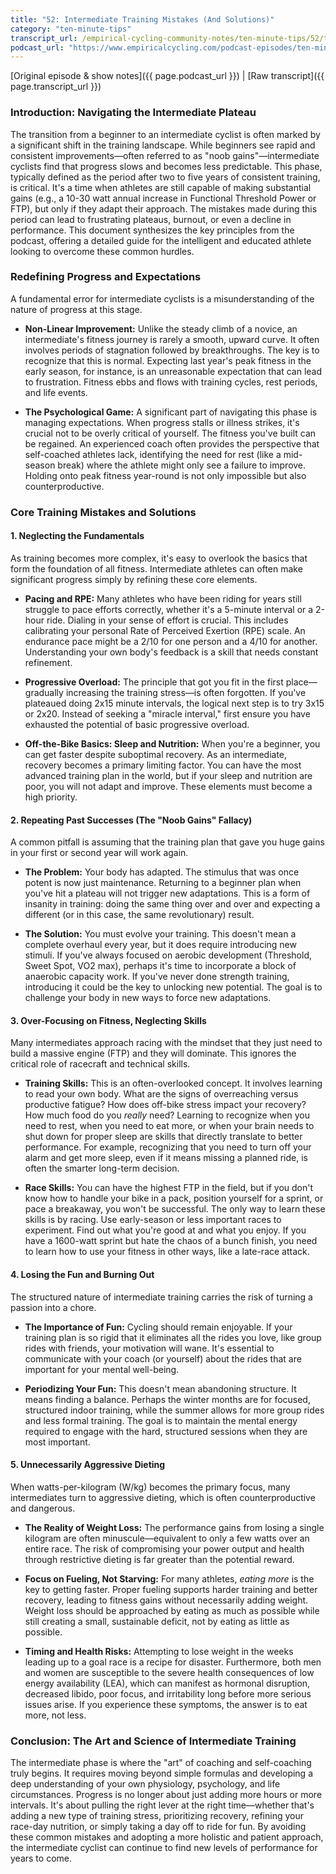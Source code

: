 ```yaml
---
title: "52: Intermediate Training Mistakes (And Solutions)"
category: "ten-minute-tips"
transcript_url: /empirical-cycling-community-notes/ten-minute-tips/52/tmt52 intermediate training mistakes (transcribed on 07-Aug-2025 10-59-58).txt
podcast_url: "https://www.empiricalcycling.com/podcast-episodes/ten-minute-tips-52-intermediate-training-mistakes-and-solutions"
---
```


[Original episode & show notes]({{ page.podcast_url }})   \|   [Raw transcript]({{ page.transcript_url }})


### Introduction: Navigating the Intermediate Plateau

The transition from a beginner to an intermediate cyclist is often marked by a significant shift in the training landscape. While beginners see rapid and consistent improvements—often referred to as "noob gains"—intermediate cyclists find that progress slows and becomes less predictable. This phase, typically defined as the period after two to five years of consistent training, is critical. It's a time when athletes are still capable of making substantial gains (e.g., a 10-30 watt annual increase in Functional Threshold Power or FTP), but only if they adapt their approach. The mistakes made during this period can lead to frustrating plateaus, burnout, or even a decline in performance. This document synthesizes the key principles from the podcast, offering a detailed guide for the intelligent and educated athlete looking to overcome these common hurdles.

### Redefining Progress and Expectations

A fundamental error for intermediate cyclists is a misunderstanding of the nature of progress at this stage.

-   **Non-Linear Improvement:** Unlike the steady climb of a novice, an intermediate's fitness journey is rarely a smooth, upward curve. It often involves periods of stagnation followed by breakthroughs. The key is to recognize that this is normal. Expecting last year's peak fitness in the early season, for instance, is an unreasonable expectation that can lead to frustration. Fitness ebbs and flows with training cycles, rest periods, and life events.
    
-   **The Psychological Game:** A significant part of navigating this phase is managing expectations. When progress stalls or illness strikes, it's crucial not to be overly critical of yourself. The fitness you've built can be regained. An experienced coach often provides the perspective that self-coached athletes lack, identifying the need for rest (like a mid-season break) where the athlete might only see a failure to improve. Holding onto peak fitness year-round is not only impossible but also counterproductive.
    

### Core Training Mistakes and Solutions

#### 1. Neglecting the Fundamentals

As training becomes more complex, it's easy to overlook the basics that form the foundation of all fitness. Intermediate athletes can often make significant progress simply by refining these core elements.

-   **Pacing and RPE:** Many athletes who have been riding for years still struggle to pace efforts correctly, whether it's a 5-minute interval or a 2-hour ride. Dialing in your sense of effort is crucial. This includes calibrating your personal Rate of Perceived Exertion (RPE) scale. An endurance pace might be a 2/10 for one person and a 4/10 for another. Understanding your own body's feedback is a skill that needs constant refinement.
    
-   **Progressive Overload:** The principle that got you fit in the first place—gradually increasing the training stress—is often forgotten. If you've plateaued doing 2x15 minute intervals, the logical next step is to try 3x15 or 2x20. Instead of seeking a "miracle interval," first ensure you have exhausted the potential of basic progressive overload.
    
-   **Off-the-Bike Basics: Sleep and Nutrition:** When you're a beginner, you can get faster despite suboptimal recovery. As an intermediate, recovery becomes a primary limiting factor. You can have the most advanced training plan in the world, but if your sleep and nutrition are poor, you will not adapt and improve. These elements must become a high priority.
    

#### 2. Repeating Past Successes (The "Noob Gains" Fallacy)

A common pitfall is assuming that the training plan that gave you huge gains in your first or second year will work again.

-   **The Problem:** Your body has adapted. The stimulus that was once potent is now just maintenance. Returning to a beginner plan when you've hit a plateau will not trigger new adaptations. This is a form of insanity in training: doing the same thing over and over and expecting a different (or in this case, the same revolutionary) result.
    
-   **The Solution:** You must evolve your training. This doesn't mean a complete overhaul every year, but it does require introducing new stimuli. If you've always focused on aerobic development (Threshold, Sweet Spot, VO2 max), perhaps it's time to incorporate a block of anaerobic capacity work. If you've never done strength training, introducing it could be the key to unlocking new potential. The goal is to challenge your body in new ways to force new adaptations.
    

#### 3. Over-Focusing on Fitness, Neglecting Skills

Many intermediates approach racing with the mindset that they just need to build a massive engine (FTP) and they will dominate. This ignores the critical role of racecraft and technical skills.

-   **Training Skills:** This is an often-overlooked concept. It involves learning to read your own body. What are the signs of overreaching versus productive fatigue? How does off-bike stress impact your recovery? How much food do you _really_ need? Learning to recognize when you need to rest, when you need to eat more, or when your brain needs to shut down for proper sleep are skills that directly translate to better performance. For example, recognizing that you need to turn off your alarm and get more sleep, even if it means missing a planned ride, is often the smarter long-term decision.
    
-   **Race Skills:** You can have the highest FTP in the field, but if you don't know how to handle your bike in a pack, position yourself for a sprint, or pace a breakaway, you won't be successful. The only way to learn these skills is by racing. Use early-season or less important races to experiment. Find out what you're good at and what you enjoy. If you have a 1600-watt sprint but hate the chaos of a bunch finish, you need to learn how to use your fitness in other ways, like a late-race attack.
    

#### 4. Losing the Fun and Burning Out

The structured nature of intermediate training carries the risk of turning a passion into a chore.

-   **The Importance of Fun:** Cycling should remain enjoyable. If your training plan is so rigid that it eliminates all the rides you love, like group rides with friends, your motivation will wane. It's essential to communicate with your coach (or yourself) about the rides that are important for your mental well-being.
    
-   **Periodizing Your Fun:** This doesn't mean abandoning structure. It means finding a balance. Perhaps the winter months are for focused, structured indoor training, while the summer allows for more group rides and less formal training. The goal is to maintain the mental energy required to engage with the hard, structured sessions when they are most important.
    

#### 5. Unnecessarily Aggressive Dieting

When watts-per-kilogram (W/kg) becomes the primary focus, many intermediates turn to aggressive dieting, which is often counterproductive and dangerous.

-   **The Reality of Weight Loss:** The performance gains from losing a single kilogram are often minuscule—equivalent to only a few watts over an entire race. The risk of compromising your power output and health through restrictive dieting is far greater than the potential reward.
    
-   **Focus on Fueling, Not Starving:** For many athletes, _eating more_ is the key to getting faster. Proper fueling supports harder training and better recovery, leading to fitness gains without necessarily adding weight. Weight loss should be approached by eating as much as possible while still creating a small, sustainable deficit, not by eating as little as possible.
    
-   **Timing and Health Risks:** Attempting to lose weight in the weeks leading up to a goal race is a recipe for disaster. Furthermore, both men and women are susceptible to the severe health consequences of low energy availability (LEA), which can manifest as hormonal disruption, decreased libido, poor focus, and irritability long before more serious issues arise. If you experience these symptoms, the answer is to eat more, not less.
    

### Conclusion: The Art and Science of Intermediate Training

The intermediate phase is where the "art" of coaching and self-coaching truly begins. It requires moving beyond simple formulas and developing a deep understanding of your own physiology, psychology, and life circumstances. Progress is no longer about just adding more hours or more intervals. It's about pulling the right lever at the right time—whether that's adding a new type of training stress, prioritizing recovery, refining your race-day nutrition, or simply taking a day off to ride for fun. By avoiding these common mistakes and adopting a more holistic and patient approach, the intermediate cyclist can continue to find new levels of performance for years to come.